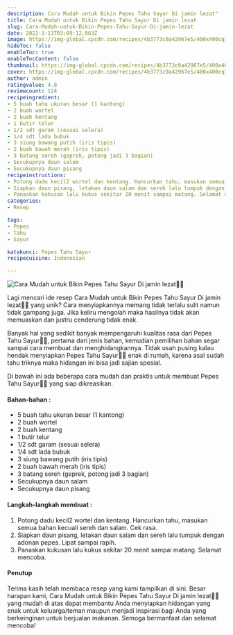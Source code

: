```yaml
---
description: Cara Mudah untuk Bikin Pepes Tahu Sayur Di jamin lezat"
title: Cara Mudah untuk Bikin Pepes Tahu Sayur Di jamin lezat
slug: Cara-Mudah-untuk-Bikin-Pepes-Tahu-Sayur-Di-jamin-lezat
date: 2022-3-13T03:09:12.063Z
image: https://img-global.cpcdn.com/recipes/4b3773c0a42967e5/400x400cq70/photo.jpg
hideToc: false
enableToc: true
enableTocContent: false
thumbnail: https://img-global.cpcdn.com/recipes/4b3773c0a42967e5/400x400cq70/photo.jpg
cover: https://img-global.cpcdn.com/recipes/4b3773c0a42967e5/400x400cq70/photo.jpg
author: admin
ratingvalue: 4.8
reviewcount: 124
recipeingredient:
- 5 buah tahu ukuran besar (1 kantong)
- 2 buah wortel
- 2 buah kentang
- 1 butir telur
- 1/2 sdt garam (sesuai selera)
- 1/4 sdt lada bubuk
- 3 siung bawang putih (iris tipis)
- 2 buah bawah merah (iris tipis)
- 3 batang sereh (geprek, potong jadi 3 bagian)
- Secukupnya daun salam
- Secukupnya daun pisang
recipeinstructions:
- Potong dadu kecil2 wortel dan kentang. Hancurkan tahu, masukan semua bahan kecuali sereh dan salam. Cek rasa.
- Siapkan daun pisang, letakan daun salam dan sereh lalu tumpuk dengan adonan pepes. Lipat sampai rapih.
- Panaskan kukusan lalu kukus sekitar 20 menit sampai matang. Selamat mencoba.
categories:
- Resep

tags:
- Pepes
- Tahu
- Sayur

katakunci: Pepes Tahu Sayur
recipecuisine: Indonesian

---
```


![Cara Mudah untuk Bikin Pepes Tahu Sayur Di jamin lezat👩‍🍳](https://img-global.cpcdn.com/recipes/4b3773c0a42967e5/400x400cq70/photo.jpg)

Lagi mencari ide resep Cara Mudah untuk Bikin Pepes Tahu Sayur Di jamin lezat👩‍🍳 yang unik? Cara menyiapkannya memang tidak terlalu sulit namun tidak gampang juga. Jika keliru mengolah maka hasilnya tidak akan memuaskan dan justru cenderung tidak enak.

Banyak hal yang sedikit banyak mempengaruhi kualitas rasa dari Pepes Tahu Sayur👩‍🍳, pertama dari jenis bahan, kemudian pemilihan bahan segar sampai cara membuat dan menghidangkannya. Tidak usah pusing kalau hendak menyiapkan Pepes Tahu Sayur👩‍🍳 enak di rumah, karena asal sudah tahu triknya maka hidangan ini bisa jadi sajian spesial.

Di bawah ini ada beberapa cara mudah dan praktis untuk membuat Pepes Tahu Sayur👩‍🍳 yang siap dikreasikan.

<!--inarticleads1-->

#### Bahan-bahan :

- 5 buah tahu ukuran besar (1 kantong)
- 2 buah wortel
- 2 buah kentang
- 1 butir telur
- 1/2 sdt garam (sesuai selera)
- 1/4 sdt lada bubuk
- 3 siung bawang putih (iris tipis)
- 2 buah bawah merah (iris tipis)
- 3 batang sereh (geprek, potong jadi 3 bagian)
- Secukupnya daun salam
- Secukupnya daun pisang

<!--inarticleads2-->

#### Langkah-langkah membuat :

1. Potong dadu kecil2 wortel dan kentang. Hancurkan tahu, masukan semua bahan kecuali sereh dan salam. Cek rasa.
1. Siapkan daun pisang, letakan daun salam dan sereh lalu tumpuk dengan adonan pepes. Lipat sampai rapih.
1. Panaskan kukusan lalu kukus sekitar 20 menit sampai matang. Selamat mencoba.

#### Penutup

Terima kasih telah membaca resep yang kami tampilkan di sini. Besar harapan kami, Cara Mudah untuk Bikin Pepes Tahu Sayur Di jamin lezat👩‍🍳 yang mudah di atas dapat membantu Anda menyiapkan hidangan yang enak untuk keluarga/teman maupun menjadi inspirasi bagi Anda yang berkeinginan untuk berjualan makanan. Semoga bermanfaat dan selamat mencoba!